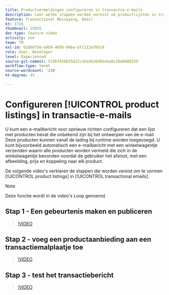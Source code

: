 ```yaml
---
title: Productvermeldingen configureren in transactie-e-mails
description: Leer welke stappen worden vereist om productlijsten in transactie-e-mails te vormen.
feature: Transactional Messaging, Email
kt: 1728
thumbnail: 25915
doc-type: feature video
activity: use
team: TM
exl-id: 62d0d756-e9b9-4656-94ba-bfc113a7b5c9
role: User, Developer
level: Experienced
source-git-commit: 57dbf456625d22cd2e4526d92e5a8c20a048d339
workflow-type: tm+mt
source-wordcount: '130'
ht-degree: 4%

---
```


# Configureren [!UICONTROL product listings] in transactie-e-mails

U kunt een e-mailbericht voor opnieuw richten configureren dat een lijst met producten bevat die onbekend zijn bij het ontwerpen van de e-mail. Deze producten kunnen vanaf de lading bij runtime worden toegevoegd. U kunt bijvoorbeeld automatisch een e-mailbericht met een winkelwagentje verzenden waarin alle producten worden vermeld die zich in de winkelwagentje bevonden voordat de gebruiker het afsloot, met een afbeelding, prijs en koppeling naar elk product.

De volgende video&#39;s verklaren de stappen die worden vereist om te vormen [!UICONTROL product listings] in [!UICONTROL transactional emails].

>[!NOTE]
>
>Deze functie wordt in de video&#39;s Loop genoemd.

## Stap 1 - Een gebeurtenis maken en publiceren

>[!VIDEO](https://video.tv.adobe.com/v/25914?quality=12)

## Stap 2 - voeg een productaanbieding aan een transactiemalplaatje toe

>[!VIDEO](https://video.tv.adobe.com/v/25915?quality=12)

## Stap 3 - test het transactiebericht

>[!VIDEO](https://video.tv.adobe.com/v/25916?quality=12)
